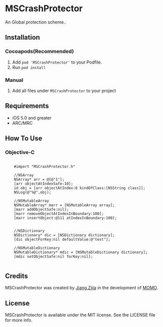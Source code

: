 # MSCrashProtector


An Global protection scheme..


## Installation

### Cocoapods(Recommended)

1. Add `pod 'MSCrashProtector'` to your Podfile.
2. Run `pod install`

### Manual

1. Add all files under `MSCrashProtector` to your project

## Requirements

- iOS 5.0 and greater
- ARC/MRC


## How To Use
  
### Objective-C

```objc
        
    #import "MSCrashProtector.h"

    //NSArray
    NSArray* arr = @[@"1"];
    [arr objectAtIndexSafe:10];
    id obj = [arr objectAtIndex:0 kindOfClass:[NSString class]];
    NSLog(@"%@",obj);
    
    //NSMutableArray
    NSMutableArray* marr = [NSMutableArray array];
    [marr addObjectSafe:nil];
    [marr removeObjectAtIndexInBoundary:100];
    [marr insertObject:@111 atIndexInBoundary:100];

    
    //NSDictionary
    NSDictionary* dic = [NSDictionary dictionary];
    [dic objectForKey:nil defaultValue:@"test"];

    //NSMutableDictionary
    NSMutableDictionary* mdic = [NSMutableDictionary dictionary];
    [mdic setObjectSafe:nil forKey:nil];
    
```


## Credits

MSCrashProtector was created by [Jiang.Zijia](https://github.com/JZJJZJ) in the development of [MOMO](https://www.immomo.com).

## License

MSCrashProtector is available under the MIT license. See the LICENSE file for more info.
